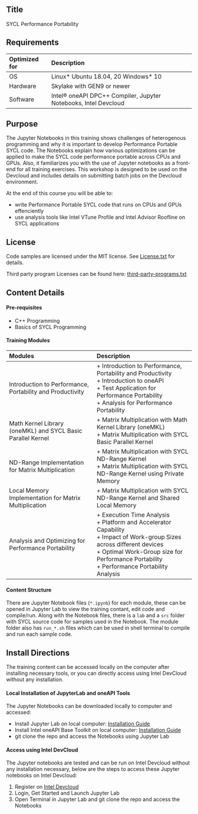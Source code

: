 ## Title
 SYCL Performance Portability
  
## Requirements
| Optimized for                     | Description
|:---                               |:---
| OS                                | Linux* Ubuntu 18.04, 20 Windows* 10
| Hardware                          | Skylake with GEN9 or newer
| Software                          | Intel&reg; oneAPI DPC++ Compiler, Jupyter Notebooks, Intel Devcloud
  
## Purpose
The Jupyter Notebooks in this training shows challenges of heterogenous programming and why it is important to develop Performance Portable SYCL code. The Notebooks explain how various optimizations can be applied to make the SYCL code performance portable across CPUs and GPUs. Also, it familiarizes you with the use of Jupyter notebooks as a front-end for all training exercises. This workshop is designed to be used on the Devcloud and includes details on submitting batch jobs on the Devcloud environment.

At the end of this course you will be able to:
- write Performance Portable SYCL code that runs on CPUs and GPUs effenciently
- use analysis tools like Intel VTune Profile and Intel Advisor Roofline on SYCL applications

## License  
Code samples are licensed under the MIT license. See [License.txt](https://github.com/oneapi-src/oneAPI-samples/blob/master/License.txt) for details.

Third party program Licenses can be found here: [third-party-programs.txt](https://github.com/oneapi-src/oneAPI-samples/blob/master/third-party-programs.txt)

## Content Details

#### Pre-requisites
- C++ Programming
- Basics of SYCL Programming

#### Training Modules

| Modules                     | Description
|:---                               |:---
| Introduction to Performance, Portability and Productivity | + Introduction to Performance, Portability and Productivity<br>+ Introduction to oneAPI<br>+ Test Application for Performance Portability<br>+ Analysis for Performance Portability
| Math Kernel Library (oneMKL) and SYCL Basic Parallel Kernel | + Matrix Multiplication with Math Kernel Library (oneMKL)<br>+ Matrix Multiplication with SYCL Basic Parallel Kernel
| ND-Range Implementation for Matrix Multiplication | + Matrix Multiplication with SYCL ND-Range Kernel<br>+ Matrix Multiplication with SYCL ND-Range Kernel using Private Memory
| Local Memory Implementation for Matrix Multiplication | + Matrix Multiplication with SYCL ND-Range Kernel and Shared Local Memory
| Analysis and Optimizing for Performance Portability | + Execution Time Analysis<br>+ Platform and Accelerator Capability<br>+ Impact of Work-group Sizes across different devices<br>+ Optimal Work-Group size for Performance Portability<br>+ Performance Portability Analysis

#### Content Structure

There are Jupyter Notebook files (`*.ipynb`) for each module, these can be opened in Jupyter Lab to view the training contant, edit code and compile/run. Along with the Notebook files, there is a `lab` and a `src` folder with SYCL source code for samples used in the Notebook. The module folder also has `run_*.sh` files which can be used in shell terminal to compile and run each sample code.

## Install Directions

The training content can be accessed locally on the computer after installing necessary tools, or you can directly access using Intel DevCloud without any installation.

#### Local Installation of JupyterLab and oneAPI Tools

The Jupyter Notebooks can be downloaded locally to computer and accessed:
- Install Jupyter Lab on local computer: [Installation Guide](https://jupyterlab.readthedocs.io/en/stable/getting_started/installation.html)
- Install Intel oneAPI Base Toolkit on local computer: [Installation Guide](https://www.intel.com/content/www/us/en/developer/tools/oneapi/base-toolkit-download.html) 
- git clone the repo and access the Notebooks using Jupyter Lab


#### Access using Intel DevCloud

The Jupyter notebooks are tested and can be run on Intel Devcloud without any installation necessary, below are the steps to access these Jupyter notebooks on Intel Devcloud:
1. Register on [Intel Devcloud](https://devcloud.intel.com/oneapi)
2. Login, Get Started and Launch Jupyter Lab
3. Open Terminal in Jupyter Lab and git clone the repo and access the Notebooks
